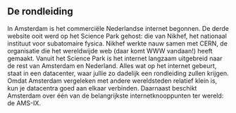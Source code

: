## De rondleiding

In Amsterdam is het commerciële Nederlandse internet begonnen. De derde website ooit werd op het Science Park gehost: die van Nikhef, het nationaal instituut voor subatomaire fysica. Nikhef werkte nauw samen met CERN, de organisatie die het wereldwijde web (daar komt WWW vandaan!) heeft gemaakt. Vanuit het Science Park is het internet langzaam uitgebreid naar de rest van Amsterdam en Nederland. Alles wat op het internet gebeurt, staat in een datacenter, waar jullie zo dadelijk een rondleiding zullen krijgen. Omdat Amsterdam vergeleken met andere wereldsteden relatief klein is, kun je datacentra goed aan elkaar verbinden. Daarnaast beschikt Amsterdam over één van de belangrijkste internetknooppunten ter wereld: de AMS-IX.
